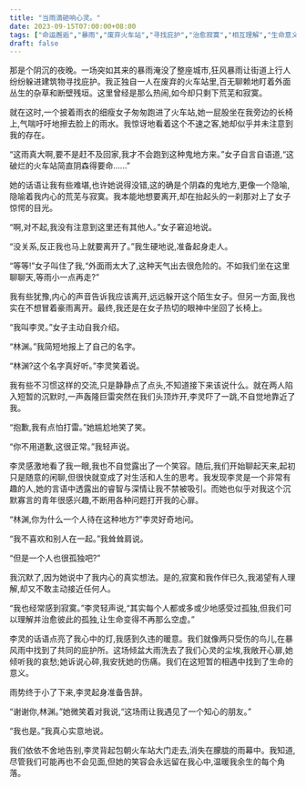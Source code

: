 ```yaml
---
title: "当雨滴砸响心灵。"
date: 2023-09-15T07:00:00+08:00
tags: ["命运邂逅","暴雨","废弃火车站","寻找庇护","治愈寂寞","相互理解","生命意义","希望","友谊","人性美好", "Claude"]
draft: false
---
```


那是个阴沉的夜晚。一场突如其来的暴雨淹没了整座城市,狂风暴雨让街道上行人纷纷躲进建筑物寻找庇护。我正独自一人在废弃的火车站里,百无聊赖地盯着外面丛生的杂草和断壁残垣。这里曾经是那么热闹,如今却只剩下荒芜和寂寞。

就在这时,一个披着雨衣的细瘦女子匆匆跑进了火车站,她一屁股坐在我旁边的长椅上,气喘吁吁地擦去脸上的雨水。我惊讶地看着这个不速之客,她却似乎并未注意到我的存在。

“这雨真大啊,要不是赶不及回家,我才不会跑到这种鬼地方来。”女子自言自语道,“这破烂的火车站简直阴森得要命......”

她的话语让我有些难堪,也许她说得没错,这的确是个阴森的鬼地方,更像一个隐喻,隐喻着我内心的荒芜与寂寞。我本能地想要离开,却在抬起头的一刹那对上了女子惊愕的目光。

“啊,对不起,我没有注意到这里还有其他人。”女子窘迫地说。

“没关系,反正我也马上就要离开了。”我生硬地说,准备起身走人。

“等等!”女子叫住了我,“外面雨太大了,这种天气出去很危险的。不如我们坐在这里聊聊天,等雨小一点再走?”

我有些犹豫,内心的声音告诉我应该离开,远远躲开这个陌生女子。但另一方面,我也实在不想冒着豪雨离开。最终,我还是在女子热切的眼神中坐回了长椅上。

“我叫李灵。”女子主动自我介绍。

“林渊。”我简短地报上了自己的名字。

“林渊?这个名字真好听。”李灵笑着说。

我有些不习惯这样的交流,只是静静点了点头,不知道接下来该说什么。就在两人陷入短暂的沉默时,一声轰隆巨雷突然在我们头顶炸开,李灵吓了一跳,不自觉地靠近了我。

“抱歉,我有点怕打雷。”她尴尬地笑了笑。

“你不用道歉,这很正常。”我轻声说。

李灵感激地看了我一眼,我也不自觉露出了一个笑容。随后,我们开始聊起天来,起初只是随意的闲聊,但很快就变成了对生活和人生的思考。我发现李灵是一个非常有趣的人,她的言语中透露出的睿智与深情让我不禁被吸引。而她也似乎对我这个沉默寡言的青年很感兴趣,不断用各种问题打开我的心扉。

“林渊,你为什么一个人待在这种地方?”李灵好奇地问。

“我不喜欢和别人在一起。”我耸耸肩说。

“但是一个人也很孤独吧?”

我沉默了,因为她说中了我内心的真实想法。是的,寂寞和我作伴已久,我渴望有人理解,却又不敢主动接近任何人。

“我也经常感到寂寞。”李灵轻声说,“其实每个人都或多或少地感受过孤独,但我们可以理解并治愈彼此的孤独,让生命变得不再那么空虚。”

李灵的话语点亮了我心中的灯,我感到久违的暖意。我们就像两只受伤的鸟儿,在暴风雨中找到了共同的庇护所。这场倾盆大雨洗去了我们心灵的尘埃,我敞开心扉,她倾听我的哀愁;她诉说心碎,我安抚她的伤痛。我们在这短暂的相遇中找到了生命的意义。

雨势终于小了下来,李灵起身准备告辞。

“谢谢你,林渊。”她微笑着对我说,“这场雨让我遇见了一个知心的朋友。”

“我也是。”我真心实意地说。

我们依依不舍地告别,李灵背起包朝火车站大门走去,消失在朦胧的雨幕中。我知道,尽管我们可能再也不会见面,但她的笑容会永远留在我心中,温暖我余生的每个角落。 